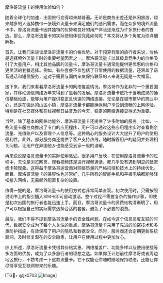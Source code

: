 摩洛哥流量卡的使用体验如何？

随着全球化的加速，出国旅行变得越来越普遍。无论是商务出差还是休闲旅游，越来越多的人选择携带一张境外流量卡来满足他们的通讯需求。而在众多的境外流量卡中，摩洛哥流量卡因其独特的优势和良好的用户体验逐渐成为许多旅行者的首选。那么，摩洛哥流量卡的实际使用体验究竟如何呢？本文将从多个角度为你详细解析。

首先，让我们来谈谈摩洛哥流量卡的价格优势。对于预算有限的旅行者来说，价格是选择境外流量卡时的重要考量因素之一。摩洛哥流量卡以其极具竞争力的价格吸引了大量用户。相比其他品牌的流量卡，摩洛哥流量卡通常能提供更优惠的价格和更灵活的套餐选择。例如，有些套餐不仅包括了日常使用的数据流量，还涵盖了语音通话和短信服务，这对于需要与国内亲友保持联系的人来说无疑是一大福音。

接下来，我们来看看摩洛哥流量卡的网络覆盖情况。摩洛哥作为北非的一个重要国家，其移动通信网络近年来得到了显著的发展。摩洛哥流量卡依托于当地成熟的通信基础设施，能够为用户提供稳定且快速的网络连接。无论是在城市繁华的商业中心，还是在偏远的山区小镇，摩洛哥流量卡都能确保用户享受到流畅的上网体验。特别是在社交媒体和在线视频日益普及的今天，稳定的网络连接显得尤为重要。

当然，除了基本的网络功能外，摩洛哥流量卡还提供了许多附加的服务。比如，一些流量卡服务商推出了专门的应用程序，用户可以通过这些应用程序实时查看剩余流量、充值账户以及管理个人信息等。这种贴心的服务设计大大提升了用户的使用便利性。此外，部分服务商还提供了客户支持热线，随时解答用户的疑问并处理相关问题，让用户在异国他乡也能感受到家一般的温暖。

再来说说摩洛哥流量卡的实际使用感受。很多用户反映，在使用摩洛哥流量卡的过程中，无论是浏览网页、观看视频还是进行视频通话，都几乎没有遇到明显的延迟或卡顿现象。这得益于摩洛哥运营商对网络质量的严格把控和技术上的持续优化。而且，摩洛哥流量卡的兼容性也非常好，几乎所有的智能手机和平板电脑都能够轻松接入网络，无需额外配置复杂的设置。

值得一提的是，摩洛哥流量卡的使用方式也非常简单直观。初次使用时，只需按照说明书上的指引插入SIM卡即可自动激活。整个过程不需要复杂的操作步骤，即使是初次出国的旅行者也能迅速上手。而且，摩洛哥流量卡的资费结构清晰明了，用户可以根据自己的实际需求选择合适的套餐，避免了不必要的浪费。

最后，我们不得不提到摩洛哥流量卡的安全性问题。在如今这个信息高度互联的时代，数据安全成为了每个人关注的重点。摩洛哥流量卡采用了先进的加密技术和多重防护措施，有效保障了用户的隐私和数据安全。同时，服务商还会定期更新系统漏洞，及时修复潜在的安全隐患，让用户在使用过程中更加放心。

综上所述，摩洛哥流量卡凭借其价格实惠、网络覆盖广、功能多样以及使用便捷等多方面的优势，成为了众多旅行者的理想之选。如果你正计划前往摩洛哥或者周边地区旅行，不妨考虑一下这款流量卡。它不仅能让你随时随地保持联络，还能让你尽情享受互联网带来的乐趣。

[TG💪+ @jx0703 ![Image](https://github.com/user-attachments/assets/dbca1d08-cadb-493c-b0ec-ad6f7a83f270)]